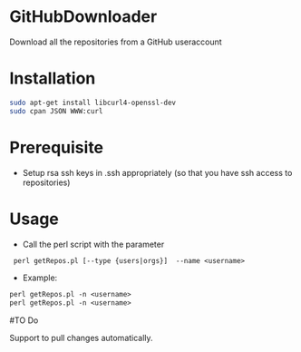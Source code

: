 # GitHubDownloader

Download all the repositories from a GitHub useraccount

# Installation
```sh
sudo apt-get install libcurl4-openssl-dev
sudo cpan JSON WWW:curl
```

# Prerequisite
* Setup rsa ssh keys in .ssh appropriately (so that you have ssh access to repositories)

# Usage

* Call the perl script with the parameter
```perl
 perl getRepos.pl [--type {users|orgs}]  --name <username>
```

* Example:
```perl
perl getRepos.pl -n <username>
perl getRepos.pl -n <username>
```

#TO Do

Support to pull changes automatically.
